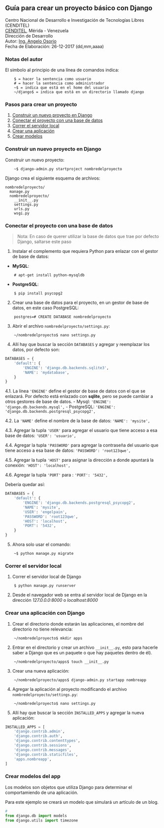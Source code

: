 ## Guía para crear un proyecto básico con Django
Centro Nacional de Desarrollo e Investigación de Tecnologías Libres (CENDITEL) <br>
[CENDITEL](https://www.cenditel.gob.ve/), Mérida - Venezuela<br>
Dirección de Desarrollo<br>
Autor: [Ing. Angelo Osorio](https://twitter.com/Engel_PAIN)<br>
Fecha de Elaboración: 26-12-2017 (dd,mm,aaaa)

### Notas del autor
El símbolo al principio de una línea de comandos indica:
```
    $ = hacer la sentencia como usuario
    # = hacer la sentencia como administrador
    ~$ = indica que está en el home del usuario
    ~/django$ = indica que está en un directorio llamado django
```

### Pasos para crear un proyecto
1. [Construir un nuevo proyecto en Django](#construir-un-nuevo-proyecto-en-django)
2. [Conectar el proyecto con una base de datos](#conectar-el-proyecto-con-una-base-de-datos)
3. [Correr el servidor local](#correr-el-servidor-local)
4. [Crear una aplicación](#crear-una-aplicaci%C3%B3n-con-Django)
5. [Crear modelos](#crear-modelos-del-app)

### Construir un nuevo proyecto en Django
Construir un nuevo proyecto:
```
    ~$ django-admin.py startproject nombredelproyecto
```
Django crea el siguiente esquema de archivos:
```
nombredelproyecto/
  manage.py
  nombredelproyecto/
    __init__.py
    settings.py
    urls.py
    wsgi.py
```

### Conectar el proyecto con una base de datos
>Nota: En caso de querer utilizar la base de datos que trae por defecto Django, saltarse este paso

1. Instalar el complemento que requiera Python para enlazar con el gestor de base de datos:
  - **MySQL**:
```
    # apt-get install python-mysqldb
```

  - **PostgreSQL**:
```
    $ pip install psycopg2
```

2. Crear una base de datos para el proyecto, en un gestor de base de datos, en este caso PostgreSQL:
```
    postgres=# CREATE DATABASE nombredelproyecto
```

3. Abrir el archivo `nombredelproyecto/settings.py`:
```
    ~/nombredelproyecto$ nano settings.py
```

4. Allí hay que buscar la sección `DATABASES` y agregar y reemplazar los datos, por defecto son:
```python
DATABASES = {
    'default': {
        'ENGINE': 'django.db.backends.sqlite3',
        'NAME': 'mydatabase',
    }
}
```
  4.1. La línea `'ENGINE'` define el gestor de base de datos con el que se enlazará. Por defecto
  está enlazado con **sqlite**, pero se puede cambiar a otros gestores de base de datos.
    - Mysql: `'ENGINE': 'django.db.backends.mysql',`
    - PostgreSQL: `'ENGINE': 'django.db.backends.postgresql_psycopg2',`

  4.2. La `'NAME'` define el nombre de la base de datos: `'NAME': 'mysite',`

  4.3. Agregar la tupla `'USER'` para agregar el usuario que tiene acceso a esa base de datos:
  `'USER': 'usuario',`
  
  4.4. Agregar la tupla `'PASSWORD'` para agregar la contraseña del usuario que tiene acceso a esa
  base de datos: `'PASSWORD': 'root123qwe',`
  
  4.5. Agregar la tupla `'HOST'` para asignar la dirección a donde apuntará la conexión:
  `'HOST': 'localhost',`
  
  4.6. Agregar la tupla `'PORT'` para : `'PORT': '5432',`

Debería quedar así:
```python
DATABASES = {
    'default': {
        'ENGINE': 'django.db.backends.postgresql_psycopg2',
        'NAME': 'mysite',
        'USER': 'engelpain',
        'PASSWORD': 'root123qwe',
        'HOST': 'localhost',
        'PORT': '5432',
    }
}
```

5. Ahora solo usar el comando:
```
    ~$ python manage.py migrate
```

### Correr el servidor local

1. Correr el servidor local de Django
```
    $ python manage.py runserver
```
2. Desde el navegador web se entra al servidor local de Django en la dirección _127.0.0.0:8000_ o
_localhost:8000_


### Crear una aplicación con Django
1. Crear el directorio donde estarán las aplicaciones, el nombre del directorio no tiene relevancia:
```
    ~/nombredelproyecto$ mkdir apps
```

2. Entrar en el directorio y crear un archivo `__init__.py`, esto para hacerle saber a Django que es
un paquete o que hay paquetes dentro de él).
```
    ~/nombredelproyecto/apps$ touch __init__.py
```

3. Crear una nueva aplicación:
```
    ~/nombredelproyecto/apps$ django-admin.py startapp nombreapp
```

4. Agregar la aplicación al proyecto modificando el archivo `nombredelproyecto/settings.py`:
```
    ~/nombredelproyecto$ nano settings.py
```

5. Allí hay que buscar la sección `INSTALLED_APPS` y agregar la nueva aplicación:
```python
INSTALLED_APPS = [
    'django.contrib.admin',
    'django.contrib.auth',
    'django.contrib.contenttypes',
    'django.contrib.sessions',
    'django.contrib.messages',
    'django.contrib.staticfiles',
    'apps.nombreapp',
]
```

### Crear modelos del app

Los modelos son objetos que utiliza Django para determinar el comportamiendo de una aplicación.

Para este ejemplo se creará un modelo que simulará un artículo de un blog.

```python
# 
from django.db import models
from django.utils import timezone

```